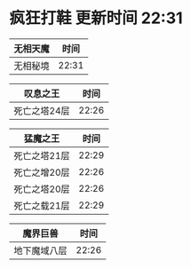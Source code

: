 # 疯狂打鞋 更新时间 22:31

| 无相天魔   | 时间    |
|--------|-------|
| 无相秘境 | 22:31 |

| 叹息之王   | 时间    |
|--------|-------|
| 死亡之塔24层 | 22:26 |

| 猛魔之王   | 时间    |
|--------|-------|
| 死亡之塔21层 | 22:29 |
| 死亡之增20层 | 22:26 |
| 死亡之塔20层 | 22:26 |
| 死亡之载21层 | 22:29 |

| 魔界巨兽   | 时间    |
|--------|-------|
| 地下魔域八层 | 22:26 |